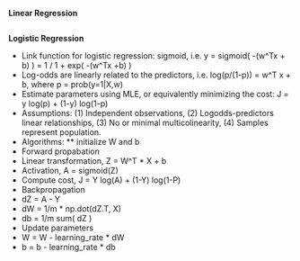 **Linear Regression**
```
```
**Logistic Regression**
* Link function for logistic regression: sigmoid, i.e. y = sigmoid( -(w^Tx + b) ) = 1 / 1 + exp( -(w^Tx +b) )
* Log-odds are linearly related to the predictors, i.e. log(p/(1-p)) = w^T x + b, where p = prob(y=1|X,w)
* Estimate parameters using MLE, or equivalently minimizing the cost: J = y log(p) + (1-y) log(1-p)
* Assumptions: (1) Independent observations, (2) Logodds-predictors linear relationships, (3) No or minimal multicolinearity, (4) Samples represent population.
* Algorithms:
 ** initialize W and b
 * Forward propabation
  * Linear transformation, Z = W^T * X + b
  * Activation, A = sigmoid(Z)
 * Compute cost, J = Y log(A) + (1-Y) log(1-P)
 * Backpropagation
  * dZ = A - Y
  * dW = 1/m * np.dot(dZ.T, X)
  * db = 1/m sum( dZ )
 * Update parameters
  * W = W - learning_rate * dW
  * b = b - learning_rate * db
